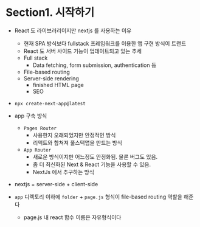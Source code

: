 # Section1. 시작하기

- React 도 라이브러리이지만 nextjs 를 사용하는 이유

  - 현재 SPA 방식보다 fullstack 프레임워크를 이용한 앱 구현 방식이 트랜드
  - React 도 서버 사이드 기능이 업데이트되고 있는 추세
  - Full stack
    - Data fetching, form submission, authentication 등
  - File-based routing
  - Server-side rendering
    - finished HTML page
    - SEO

- `npx create-next-app@latest`
- app 구축 방식
  - `Pages Router`
    - 사용한지 오래되었지만 안정적인 방식
    - 리액트와 합쳐져 풀스택앱을 만드는 방식
  - `App Router`
    - 새로운 방식이지만 어느정도 안정화됨. 물론 버그도 있음.
    - 좀 더 최신화된 Next & React 기능을 사용할 수 있음.
    - NextJs 에서 추구하는 방식
- nextjs = server-side + client-side
- `app` 디렉토리 이하에 `folder` + `page.js` 형식이 file-based routing 역할을 해준다
  - page.js 내 react 함수 이름은 자유형식이다
